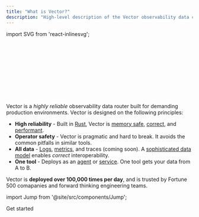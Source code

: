 ```yaml
---
title: "What is Vector?"
description: "High-level description of the Vector observability data collector and router."
---
```


import SVG from 'react-inlinesvg';

<SVG src="/img/components.svg" />

Vector is a _highly reliable_ observability data router built for demanding
production environments. Vector is designed on the following principles:

* **High reliability** - Built in [Rust][urls.rust], Vector is [memory safe][urls.rust_memory_safety], [correct][pages.index#correctness], and [performant][pages.index#performance].
* **Operator safety** - Vector is pragmatic and hard to break. It avoids the common pitfalls in similar tools.
* **All data** - [Logs][docs.data-model.log], [metrics][docs.data-model.metric], and traces (coming soon). A [sophisticated data model][docs.data-model] enables _correct_ interoperability.
* **One tool** - Deploys as an [agent][docs.roles.agent] or [service][docs.roles.service]. One tool gets your data from A to B.

Vector is **deployed over 100,000 times per day**, and is trusted by Fortune 500
comapanies and forward thinking engineering teams.

import Jump from '@site/src/components/Jump';

<Jump to="/docs/setup/guides/getting-started/">Get started</Jump>


[docs.data-model.log]: /docs/about/data-model/log/
[docs.data-model.metric]: /docs/about/data-model/metric/
[docs.data-model]: /docs/about/data-model/
[docs.roles.agent]: /docs/setup/deployment/roles/agent/
[docs.roles.service]: /docs/setup/deployment/roles/service/
[pages.index#correctness]: /#correctness
[pages.index#performance]: /#performance
[urls.rust]: https://www.rust-lang.org/
[urls.rust_memory_safety]: https://hacks.mozilla.org/2019/01/fearless-security-memory-safety/
